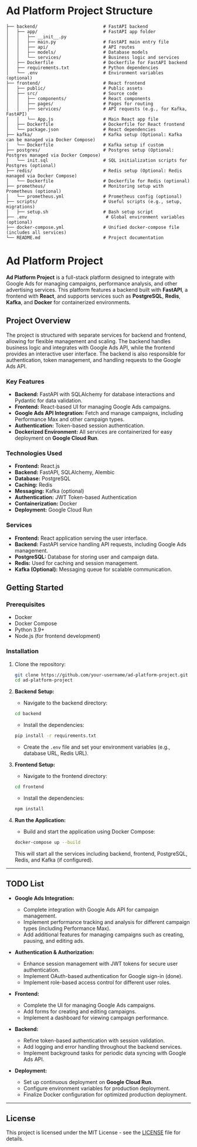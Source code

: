 # Ad Platform Project Structure
 ``` my-project/
├── backend/                         # FastAPI backend
│   ├── app/                         # FastAPI app folder
│   │   ├── __init__.py
│   │   ├── main.py                  # FastAPI main entry file
│   │   ├── api/                     # API routes
│   │   ├── models/                  # Database models
│   │   └── services/                # Business logic and services
│   ├── Dockerfile                   # Dockerfile for FastAPI backend
│   ├── requirements.txt             # Python dependencies
│   └── .env                         # Environment variables (optional)
├── frontend/                        # React frontend
│   ├── public/                      # Public assets
│   ├── src/                         # Source code
│   │   ├── components/              # React components
│   │   ├── pages/                   # Pages for routing
│   │   ├── services/                # API requests (e.g., for Kafka, FastAPI)
│   │   └── App.js                   # Main React app file
│   ├── Dockerfile                   # Dockerfile for React frontend
│   └── package.json                 # React dependencies
├── kafka/                           # Kafka setup (Optional: Kafka can be managed via Docker Compose)
│   └── Dockerfile                   # Kafka setup if custom
├── postgres/                        # Postgres setup (Optional: Postgres managed via Docker Compose)
│   └── init.sql                     # SQL initialization scripts for Postgres (optional)
├── redis/                           # Redis setup (Optional: Redis managed via Docker Compose)
│   └── Dockerfile                   # Dockerfile for Redis (optional)
├── prometheus/                      # Monitoring setup with Prometheus (optional)
│   └── prometheus.yml               # Prometheus config (optional)
├── scripts/                         # Useful scripts (e.g., setup, migrations)
│   ├── setup.sh                     # Bash setup script
├── .env                              # Global environment variables (optional)
├── docker-compose.yml               # Unified docker-compose file (includes all services)
└── README.md                        # Project documentation
 ```

# Ad Platform Project

**Ad Platform Project** is a full-stack platform designed to integrate with Google Ads for managing campaigns, performance analysis, and other advertising services. This platform features a backend built with **FastAPI**, a frontend with **React**, and supports services such as **PostgreSQL**, **Redis**, **Kafka**, and **Docker** for containerized environments.

## Project Overview

The project is structured with separate services for backend and frontend, allowing for flexible management and scaling. The backend handles business logic and integrates with Google Ads API, while the frontend provides an interactive user interface. The backend is also responsible for authentication, token management, and handling requests to the Google Ads API.

### Key Features

- **Backend:** FastAPI with SQLAlchemy for database interactions and Pydantic for data validation.
- **Frontend:** React-based UI for managing Google Ads campaigns.
- **Google Ads API Integration:** Fetch and manage campaigns, including Performance Max and other campaign types.
- **Authentication:** Token-based session authentication.
- **Dockerized Environment:** All services are containerized for easy deployment on **Google Cloud Run**.

### Technologies Used

- **Frontend:** React.js
- **Backend:** FastAPI, SQLAlchemy, Alembic
- **Database:** PostgreSQL
- **Caching:** Redis
- **Messaging:** Kafka (optional)
- **Authentication:** JWT Token-based Authentication
- **Containerization:** Docker
- **Deployment:** Google Cloud Run

### Services

- **Frontend:** React application serving the user interface.
- **Backend:** FastAPI service handling API requests, including Google Ads management.
- **PostgreSQL:** Database for storing user and campaign data.
- **Redis:** Used for caching and session management.
- **Kafka (Optional):** Messaging queue for scalable communication.

## Getting Started

### Prerequisites

- Docker
- Docker Compose
- Python 3.9+
- Node.js (for frontend development)

### Installation

1. Clone the repository:
    ```bash
    git clone https://github.com/your-username/ad-platform-project.git
    cd ad-platform-project
    ```

2. **Backend Setup:**
    - Navigate to the backend directory:
    ```bash
    cd backend
    ```
    - Install the dependencies:
    ```bash
    pip install -r requirements.txt
    ```
    - Create the `.env` file and set your environment variables (e.g., database URL, Redis URL).

3. **Frontend Setup:**
    - Navigate to the frontend directory:
    ```bash
    cd frontend
    ```
    - Install the dependencies:
    ```bash
    npm install
    ```

4. **Run the Application:**
    - Build and start the application using Docker Compose:
    ```bash
    docker-compose up --build
    ```

    This will start all the services including backend, frontend, PostgreSQL, Redis, and Kafka (if configured).

---

## TODO List

- **Google Ads Integration:**
  - Complete integration with Google Ads API for campaign management.
  - Implement performance tracking and analysis for different campaign types (including Performance Max).
  - Add additional features for managing campaigns such as creating, pausing, and editing ads.

- **Authentication & Authorization:**
  - Enhance session management with JWT tokens for secure user authentication.
  - Implement OAuth-based authentication for Google sign-in (done).
  - Implement role-based access control for different user roles.

- **Frontend:**
  - Complete the UI for managing Google Ads campaigns.
  - Add forms for creating and editing campaigns.
  - Implement a dashboard for viewing campaign performance.

- **Backend:**
  - Refine token-based authentication with session validation.
  - Add logging and error handling throughout the backend services.
  - Implement background tasks for periodic data syncing with Google Ads API.

- **Deployment:**
  - Set up continuous deployment on **Google Cloud Run**.
  - Configure environment variables for production deployment.
  - Finalize Docker configuration for optimized production deployment.

---

## License

This project is licensed under the MIT License - see the [LICENSE](LICENSE) file for details.
